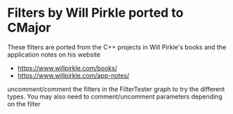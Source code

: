 
# Filters by Will Pirkle ported to CMajor

These filters are ported from the C++ projects in Will Pirkle's books
and the application notes on his website

- https://www.willpirkle.com/books/
- https://www.willpirkle.com/app-notes/


uncomment/comment the filters in the FilterTester graph to try the different types. You may also need to comment/uncomment parameters
depending on the filter